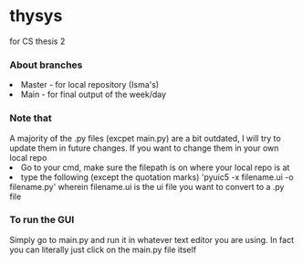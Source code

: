 # thysys
for CS thesis 2


<h3>About branches</h3>
<li>Master - for local repository (Isma's)</li>
<li>Main - for final output of the week/day </li>

<h3>Note that</h3>
A majority of the .py files (excpet main.py) are a bit outdated, I will try to update them in future changes. If you want to change them in your own local repo <br>
<li> Go to your cmd, make sure the filepath is on where your local repo is at</li>
<li> type the following (except the quotation marks) 'pyuic5 -x filename.ui -o filename.py' wherein filename.ui is the ui file you want to convert to a .py file</li>

<h3>To run the GUI</h3>
Simply go to main.py and run it in whatever text editor you are using. In fact you can literally just click on the main.py file itself

